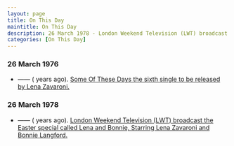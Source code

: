```yaml
---
layout: page
title: On This Day
maintitle: On This Day
description: 26 March 1978 - London Weekend Television (LWT) broadcast the Easter special, Starring Lena Zavaroni and Bonnie Langford.
categories: [On This Day]
---
```


### 26 March 1976
* —— (<span id="age1"></span> years ago). [Some Of These Days the sixth single to be released by Lena Zavaroni.](/discography/singles/1976-03-26-some-of-these-days)

### 26 March 1978
* —— (<span id="age2"></span> years ago). [London Weekend Television (LWT) broadcast the Easter special called Lena and Bonnie, Starring Lena Zavaroni and Bonnie Langford.](/london%20weekend%20television/1978/03/26/lena-and-bonnie.html)

<!-- Script for calculating number of years ago -->
<script>
var dob = '19760326';
var year = Number(dob.substr(0, 4));
var month = Number(dob.substr(4, 2)) - 1;
var day = Number(dob.substr(6, 2));
var today = new Date();
var age1 = today.getFullYear() - year;
if (today.getMonth() < month || (today.getMonth() == month && today.getDate() < day)) {
  age1--;
}
document.getElementById("age1").innerHTML=age1;

var dob = '19780326';
var year = Number(dob.substr(0, 4));
var month = Number(dob.substr(4, 2)) - 1;
var day = Number(dob.substr(6, 2));
var today = new Date();
var age2 = today.getFullYear() - year;
if (today.getMonth() < month || (today.getMonth() == month && today.getDate() < day)) {
  age2--;
}
document.getElementById("age2").innerHTML=age2;
</script>

